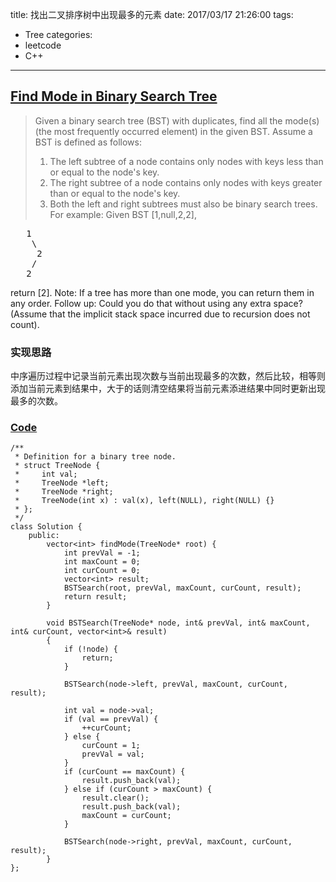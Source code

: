 title: 找出二叉排序树中出现最多的元素
date: 2017/03/17 21:26:00
tags:
- Tree
categories:
- leetcode
- C++

---
## [Find Mode in Binary Search Tree](https://leetcode.com/problems/find-mode-in-binary-search-tree/)
> Given a binary search tree (BST) with duplicates, find all the mode(s) (the most frequently occurred element) in the given BST.
> Assume a BST is defined as follows:
> 1. The left subtree of a node contains only nodes with keys less than or equal to the node's key.
> 2. The right subtree of a node contains only nodes with keys greater than or equal to the node's key.
> 3. Both the left and right subtrees must also be binary search trees.
> For example:
> Given BST [1,null,2,2],
<pre>
   1
    \
     2
    /
   2
</pre>
return [2].
Note: If a tree has more than one mode, you can return them in any order.
Follow up: Could you do that without using any extra space? (Assume that the implicit stack space incurred due to recursion does not count).

### 实现思路
中序遍历过程中记录当前元素出现次数与当前出现最多的次数，然后比较，相等则添加当前元素到结果中，大于的话则清空结果将当前元素添进结果中同时更新出现最多的次数。

### [Code](https://github.com/Finalcheat/leetcode/blob/master/src/Find-Mode-in-Binary-Search-Tree.cpp)
```
/**
 * Definition for a binary tree node.
 * struct TreeNode {
 *     int val;
 *     TreeNode *left;
 *     TreeNode *right;
 *     TreeNode(int x) : val(x), left(NULL), right(NULL) {}
 * };
 */
class Solution {
    public:
        vector<int> findMode(TreeNode* root) {
            int prevVal = -1;
            int maxCount = 0;
            int curCount = 0;
            vector<int> result;
            BSTSearch(root, prevVal, maxCount, curCount, result);
            return result;
        }

        void BSTSearch(TreeNode* node, int& prevVal, int& maxCount, int& curCount, vector<int>& result)
        {
            if (!node) {
                return;
            }

            BSTSearch(node->left, prevVal, maxCount, curCount, result);

            int val = node->val;
            if (val == prevVal) {
                ++curCount;
            } else {
                curCount = 1;
                prevVal = val;
            }
            if (curCount == maxCount) {
                result.push_back(val);
            } else if (curCount > maxCount) {
                result.clear();
                result.push_back(val);
                maxCount = curCount;
            }

            BSTSearch(node->right, prevVal, maxCount, curCount, result);
        }
};
```
